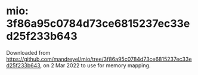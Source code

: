 # mio: 3f86a95c0784d73ce6815237ec33ed25f233b643

Downloaded from https://github.com/mandreyel/mio/tree/3f86a95c0784d73ce6815237ec33ed25f233b643, on 2 Mar 2022 to use for memory mapping.
